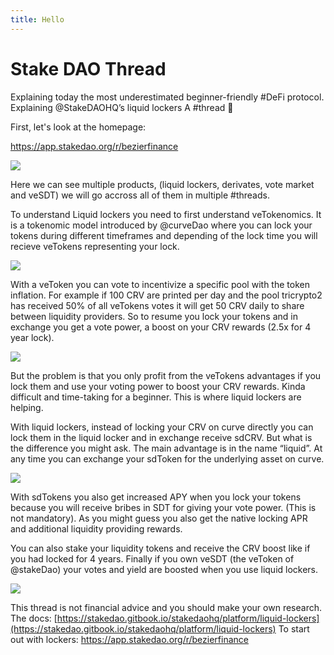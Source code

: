 ```yaml
---
title: Hello
---
```

Stake DAO Thread
================

Explaining today the most underestimated beginner-friendly #DeFi protocol. Explaining @StakeDAOHQ’s liquid lockers A #thread 🧵

First, let's look at the homepage:

https://app.stakedao.org/r/bezierfinance

[![](Stake%20DAO%20Thread%207a2a4b956f9d4197887ae6f2ef6d2f39/Untitled.png)](Stake%20DAO%20Thread%207a2a4b956f9d4197887ae6f2ef6d2f39/Untitled.png)

Here we can see multiple products, (liquid lockers, derivates, vote market and veSDT) we will go accross all of them in multiple #threads.

To understand Liquid lockers you need to first understand veTokenomics. It is a tokenomic model introduced by @curveDao where you can lock your tokens during different timeframes and depending of the lock time you will recieve veTokens representing your lock.

[![](Stake%20DAO%20Thread%207a2a4b956f9d4197887ae6f2ef6d2f39/Untitled%201.png)](Stake%20DAO%20Thread%207a2a4b956f9d4197887ae6f2ef6d2f39/Untitled%201.png)

With a veToken you can vote to incentivize a specific pool with the token inflation. For example if 100 CRV are printed per day and the pool tricrypto2 has received 50% of all veTokens votes it will get 50 CRV daily to share between liquidity providers. So to resume you lock your tokens and in exchange you get a vote power, a boost on your CRV rewards (2.5x for 4 year lock).

[![](Stake%20DAO%20Thread%207a2a4b956f9d4197887ae6f2ef6d2f39/Screenshot_2022-12-16_at_21.49.02.png)](Stake%20DAO%20Thread%207a2a4b956f9d4197887ae6f2ef6d2f39/Screenshot_2022-12-16_at_21.49.02.png)

But the problem is that you only profit from the veTokens advantages if you lock them and use your voting power to boost your CRV rewards. Kinda difficult and time-taking for a beginner. This is where liquid lockers are helping.

With liquid lockers, instead of locking your CRV on curve directly you can lock them in the liquid locker and in exchange receive sdCRV. But what is the difference you might ask. The main advantage is in the name “liquid”. At any time you can exchange your sdToken for the underlying asset on curve.

[![](Stake%20DAO%20Thread%207a2a4b956f9d4197887ae6f2ef6d2f39/Untitled%202.png)](Stake%20DAO%20Thread%207a2a4b956f9d4197887ae6f2ef6d2f39/Untitled%202.png)

With sdTokens you also get increased APY when you lock your tokens because you will receive bribes in SDT for giving your vote power. (This is not mandatory). As you might guess you also get the native locking APR and additional liquidity providing rewards.

You can also stake your liquidity tokens and receive the CRV boost like if you had locked for 4 years. Finally if you own veSDT (the veToken of @stakeDao) your votes and yield are boosted when you use liquid lockers.

[![](Stake%20DAO%20Thread%207a2a4b956f9d4197887ae6f2ef6d2f39/Untitled%203.png)](Stake%20DAO%20Thread%207a2a4b956f9d4197887ae6f2ef6d2f39/Untitled%203.png)

This thread is not financial advice and you should make your own research. The docs: [https://stakedao.gitbook.io/stakedaohq/platform/liquid-lockers](https://stakedao.gitbook.io/stakedaohq/platform/liquid-lockers) To start out with lockers: https://app.stakedao.org/r/bezierfinance
